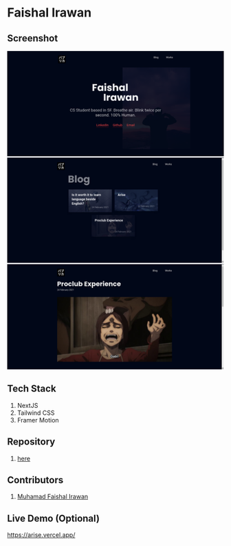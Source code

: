 # Faishal Irawan

## Screenshot
![](./ss/ss1.png)
![](./ss/ss2.png)
![](./ss/ss3.png)

## Tech Stack
1. NextJS
2. Tailwind CSS
3. Framer Motion

## Repository
1. [here](https://github.com/faishalirwn/arise)

## Contributors

1. [Muhamad Faishal Irawan](https://github.com/faishalirwn/)

## Live Demo  (Optional)

https://arise.vercel.app/
